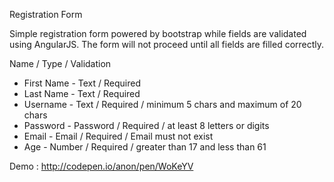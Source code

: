 Registration Form

Simple registration form powered by bootstrap while fields are validated using AngularJS.
The form will not proceed until all fields are filled correctly.

Name / Type / Validation

* First Name - Text / Required
* Last Name - Text / Required
* Username - Text / Required / minimum 5 chars and maximum of 20 chars
* Password - Password / Required / at least 8 letters or digits
* Email - Email / Required / Email must not exist
* Age - Number / Required / greater than 17 and less than 61


Demo : http://codepen.io/anon/pen/WoKeYV

